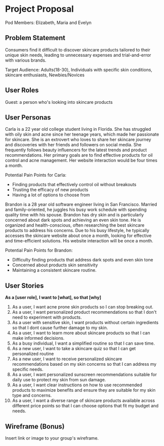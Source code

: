 # Project Proposal

Pod Members: Elizabeth, Maria and Evelyn

## Problem Statement

Consumers find it difficult to discover skincare products tailored to their unique skin needs, leading to unnecessary expenses and trial-and-error with various brands. 

Target Audience: Adults(18-30), Individuals with specific skin conditions, skincare enthusiasts, Newbies/Novices

## User Roles

Guest: a person who's looking into skincare products

## User Personas

Carla is a 22 year old college student living in Florida. She has struggled with oily skin and acne since her teenage years, which made her passionate for skincare. She is an extrovert who loves to share her skincare journey and discoveries with her friends and followers on social media. She frequently follows beauty influencers for the latest trends and product recommendations. Her primary goals are to find effective products for oil control and acne management. Her website interaction would be four times a month.

Potential Pain Points for Carla:
- Finding products that effectively control oil without breakouts
- Trusting the efficacy of new products
- Having a lot of options to choose from

Brandon is a 28 year old software engineer living in San Francisco. Married and family-oriented, he juggles his busy work schedule with spending quality time with his spouse. Brandon has dry skin and is particularly concerned about dark spots and achieving an even skin tone. He is organized and health-conscious, often researching the best skincare products to address his concerns. Due to his busy lifestyle, he typically accesses the skincare website about once a month, looking for effective and time-efficient solutions. His website interaction will be once a month. 

Potential Pain Points for Brandon:
- Difficulty finding products that address dark spots and even skin tone
- Concerned about products skin sensitivity
- Maintaining a consistent skincare routine.

## User Stories
 **As a [user role], I want to [what], so that [why]**

1. As a user, I want acne prone skin products so I can stop breaking out.
2. As a user, I want personalized product recommendations so that I don't need to experiment with products.
3. As a user with sensitive skin, I want products without certain ingredients so that I dont cause further damage to my skin.
4. As a user, I want to learn more about skincare products so that I can make informed decisions.
5. As a busy individual, I want a simplified routine so that I can save time.
6. As a new user, I want to take a skincare quiz so that I can get personalized routine
7. As a new user, I want to receive personalized  skincare recommendations based on my skin concerns so that I can address my specific needs.
8. As a user, I want personalized sunscreen recommendations suitable for daily use to protect my skin from sun damage.
9. As a user, I want clear instructions on how to use recommended products to maximize benefits and ensure they are suitable for my skin type and concerns. 
10. As a user, I want a diverse range of skincare products available across different price points so that I can choose options that fit my budget and needs.



## Wireframe (Bonus)

Insert link or image to your group's wireframe. 
